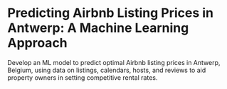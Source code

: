 # Predicting Airbnb Listing Prices in Antwerp: A Machine Learning Approach
 Develop an ML model to predict optimal Airbnb listing prices in Antwerp, Belgium, using data on listings, calendars, hosts, and reviews to aid property owners in setting competitive rental rates.
